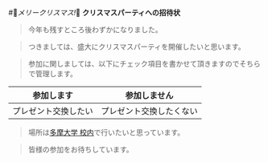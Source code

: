 #:bell:*メリークリスマス!*:tada:
**クリスマスパーティへの招待状**
>今年も残すところ後わずかになりました。

>つきましては、盛大にクリスマスパーティを開催したいと思います。

>参加に関しましては、以下にチェック項目を書かせて頂きますのでそちらで管理します。

参加します | 参加しません
------------ | ------------
プレゼント交換したい | プレゼント交換したくない

>場所は[多摩大学 校内](http://mic.tama.ac.jp/link/)で行いたいと思っています。

>皆様の参加をお待ちしています。
